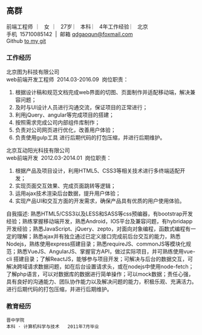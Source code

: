 ## 高群
前端工程师   ︳  女   ︳ 27岁  ︳  本科  ︳ 4年工作经验  ︳ 北京  <br>
手机  15710085142  |  邮箱  qdgaoqun@foxmail.com<br>
Github [to my git](https://github.com/gaoqun0528/qdgaoqun)<br>
### 工作经历   
北京图为科技有限公司	
web前端开发工程师  	2014.03-2016.09  
岗位职责：
1. 根据设计稿和规范文档完成web界面的切图、页面制作并适配移动端，解决兼容问题；
2. 及时与UI设计人员进行沟通交流，保证项目的正常进行；
3. 利用jQuery、angular等完成项目的搭建；
4. 按照需求完成公司内部组件库制作；
5. 负责对公司网页进行优化，改善用户体验；
6. 负责使用gulp工具
进行后期代码的打包压缩，并进行后期维护。

北京互动阳光科技有限公司 	
web前端开发  	2012.03-2014.01  
岗位职责：
1. 根据产品及项目设计，利用HTML5、CSS3等相关技术进行多终端适配开发； 
2. 实现页面交互效果、完成页面跳转等逻辑；
3. 运用ajax技术渲染后台数据，提升用户体验；
4. 实现产品UI和交互方面的开发需求，确保产品具有优质的用户使用体验。

自我描述:
	熟悉HTML5/CSS3以及LESS和SASS等css预编器，有bootstrap开发经验；熟练掌握移动端开发，熟悉Android，IOS平台及兼容问题，有hybridapp开发经验；熟悉JavaScript、jQuery、zepto，对面向对象编程，函数式编程有一定的理解；熟悉ajax并有独立通过已定义接口完成前后台交互的能力，熟悉 Nodejs，熟练使用express搭建目录；熟悉requireJS、commonJS等模块化规范；熟悉VueJS、AngularJS、掌握官方API，做过实际项目，并可熟练使用vue-cli 搭建目录；了解ReactJS，能够参与项目开发；可解决与后台的数据交互，可解决跨域请求数据问题，如在后台设置请求头，或在nodejs中使用node-fetch；了解php语言，可以对数据库的数据进行简单操作；可以mock数据；责任心强，具有良好的沟通能力、团队协作能力以及解决问题的能力，积极乐观、充满活力。
进行后期代码的打包压缩，并进行后期维护。


### 教育经历
	晋中学院	
	本科 · 计算机科学与技术 	2011年7月毕业  
